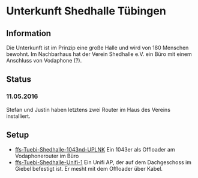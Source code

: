 # Unterkunft Shedhalle Tübingen

## Information
Die Unterkunft ist im Prinzip eine große Halle und wird von 180 Menschen bewohnt. Im Nachbarhaus hat der Verein Shedhalle e.V. ein Büro mit einem Anschluss von Vodaphone (?).

## Status
### 11.05.2016
Stefan und Justin haben letztens zwei Router im Haus des Vereins installiert. 

## Setup
* [ffs-Tuebi-Shedhalle-1043nd-UPLNK](ffs-Tuebi-Shedhalle-1043nd-UPLNK.sh) Ein 1043er als Offloader am Vodaphonerouter im Büro
* [ffs-Tuebi-Shedhalle-Unifi-1](ffs-Tuebi-Shedhalle-Unifi-1.sh) Ein Unifi AP, der auf dem Dachgeschoss im Giebel befestigt ist. Er mesht mit dem Offloader über Kabel.
